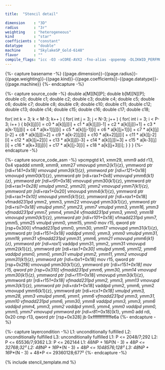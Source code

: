 ```yaml
---

title:  "Stencil detail"

dimension    : "3D"
radius       : "3r"
weighting    : "heterogeneous"
kind         : "star"
coefficients : "constant"
datatype     : "double"
machine      : "SkylakeSP_Gold-6148"
flavor       : ""
compile_flags: "icc -O3 -xCORE-AVX2 -fno-alias -qopenmp -DLIKWID_PERFMON -I/mnt/opt/likwid-4.3.2/include -L/mnt/opt/likwid-4.3.2/lib -I./stempel/stempel/headers/ ./stempel/headers/timing.c ./stempel/headers/dummy.c solar_compilable.c -o stencil -llikwid"
---
```


{%- capture basename -%}
{{page.dimension}}-{{page.radius}}-{{page.weighting}}-{{page.kind}}-{{page.coefficients}}-{{page.datatype}}-{{page.machine}}
{%- endcapture -%}

{%- capture source_code -%}
double a[M][N][P];
double b[M][N][P];
double c0;
double c1;
double c2;
double c3;
double c4;
double c5;
double c6;
double c7;
double c8;
double c9;
double c10;
double c11;
double c12;
double c13;
double c14;
double c15;
double c16;
double c17;
double c18;

for( int k = 3; k < M-3; k++ ) {
  for( int j = 3; j < N-3; j++ ) {
    for( int i = 3; i < P-3; i++ ) {
      b[k][j][i] = c0 * a[k][j][i]
        + c1 * a[k][j][i-1] + c2 * a[k][j][i+1]
        + c3 * a[k-1][j][i] + c4 * a[k+1][j][i]
        + c5 * a[k][j-1][i] + c6 * a[k][j+1][i]
        + c7 * a[k][j][i-2] + c8 * a[k][j][i+2]
        + c9 * a[k-2][j][i] + c10 * a[k+2][j][i]
        + c11 * a[k][j-2][i] + c12 * a[k][j+2][i]
        + c13 * a[k][j][i-3] + c14 * a[k][j][i+3]
        + c15 * a[k-3][j][i] + c16 * a[k+3][j][i]
        + c17 * a[k][j-3][i] + c18 * a[k][j+3][i];
    }
  }
}
{%- endcapture -%}

{%- capture source_code_asm -%}
vpcmpgtd k1, xmm29, xmm9
add r13, 0x4
vpaddd xmm9, xmm9, xmm27
vmovupd ymm2{k1}{z}, ymmword ptr [rdi+r14*1+0x18]
vmovupd ymm3{k1}{z}, ymmword ptr [rdi+r12*1+0x18]
vmovupd ymm0{k1}{z}, ymmword ptr [rdi+rax*1+0x8]
vmovupd ymm6{k1}{z}, ymmword ptr [rdi+r9*1+0x18]
vmovupd ymm30{k1}{z}, ymmword ptr [rdi+rax*1+0x28]
vmulpd ymm2, ymm20, ymm2
vmovupd ymm7{k1}{z}, ymmword ptr [rdi+rax*1+0x20]
vmovupd ymm4{k1}{z}, ymmword ptr [rdi+rax*1+0x10]
vmovupd ymm5{k1}{z}, ymmword ptr [rdi+rax*1+0x18]
vfmadd231pd ymm2, ymm3, ymm22
vmovupd ymm3{k1}{z}, ymmword ptr [rdi+rsi*1+0x18]
vmulpd ymm7, ymm23, ymm7
vmulpd ymm3, ymm16, ymm3
vfmadd231pd ymm7, ymm4, ymm24
vfmadd231pd ymm3, ymm0, ymm18
vmovupd ymm0{k1}{z}, ymmword ptr [rdi+r10*1+0x18]
vfmadd231pd ymm7, ymm5, ymm25
vmulpd ymm0, ymm15, ymm0
mov r15, qword ptr [rsp+0x300]
vfmadd231pd ymm0, ymm30, ymm17
vmovupd ymm31{k1}{z}, ymmword ptr [rdi+r15*1+0x18]
vaddpd ymm0, ymm3, ymm0
vmulpd ymm31, ymm19, ymm31
vfmadd231pd ymm31, ymm6, ymm21
vmovupd ymm6{k1}{z}, ymmword ptr [rdi+rax*1]
vaddpd ymm31, ymm2, ymm31
vmovupd ymm2{k1}{z}, ymmword ptr [rdi+rax*1+0x30]
vmulpd ymm6, ymm12, ymm6
vaddpd ymm0, ymm0, ymm31
vmulpd ymm2, ymm11, ymm2
vmovupd ymm31{k1}{z}, ymmword ptr [rdi+rbx*1+0x18]
mov r15, qword ptr [rsp+0x2f8]
vmovupd ymm30{k1}{z}, ymmword ptr [rdi+r15*1+0x18]
mov r15, qword ptr [rsp+0x310]
vfmadd231pd ymm6, ymm30, ymm14
vmovupd ymm30{k1}{z}, ymmword ptr [rdi+r11*1+0x18]
vmovupd ymm3{k1}{z}, ymmword ptr [rdi+r15*1+0x18]
vfmadd231pd ymm2, ymm3, ymm13
vmovupd ymm3{k1}{z}, ymmword ptr [rdi+rdx*1+0x18]
vaddpd ymm2, ymm6, ymm2
vmovupd ymm6{k1}{z}, ymmword ptr [rdi+rcx*1+0x18]
vmulpd ymm3, ymm28, ymm3
vmulpd ymm6, ymm1, ymm6
vfmadd231pd ymm3, ymm31, ymm10
vfmadd231pd ymm6, ymm30, ymm8
vaddpd ymm3, ymm3, ymm6
vaddpd ymm4, ymm3, ymm2
vaddpd ymm5, ymm4, ymm0
vaddpd ymm0, ymm5, ymm7
vmovupd ymmword ptr [rdi+r8*1+0x18]{k1}, ymm0
add rdi, 0x20
cmp r13, qword ptr [rsp+0x328]
jb 0xfffffffffffffe6a
{%- endcapture -%}

{%- capture layercondition -%}
L1: unconditionally fulfilled
L2: unconditionally fulfilled
L3: unconditionally fulfilled
L1: P <= 2048/7;292
L2: P <= 65536/7;9362
L3: P <= 262144
L1: 48*N*P + 16*P*(N - 3) + 48*P <= 32768;32²
L2: 48*N*P + 16*P*(N - 3) + 48*P <= 1048576;128²
L3: 48*N*P + 16*P*(N - 3) + 48*P <= 29360128;677²
{%- endcapture -%}

{% include stencil_template.md %}

